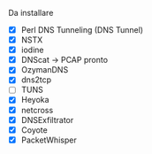 Da installare

- [x] Perl DNS Tunneling (DNS Tunnel)
- [x] NSTX
- [x] iodine
- [x] DNScat -> PCAP pronto
- [x] OzymanDNS
- [x] dns2tcp
- [ ] TUNS
- [x] Heyoka
- [x] netcross
- [x] DNSExfiltrator
- [x] Coyote
- [x] PacketWhisper
